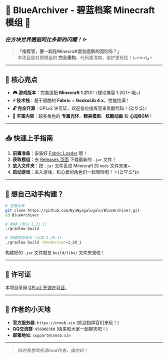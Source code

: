 # 🎀 BlueArchiver - 碧蓝档案 Minecraft 模组 🎀
### *在方块世界邂逅阿比多斯的闪耀！✨*

> **「指挥官，要一起在Minecraft里创造新的回忆吗？」**  
> 本项目是对原模组的 **完全重构**，代码更清爽，维护更轻松！(๑•̀ㅂ•́)و✧

---

## 🌟 核心亮点

- **🎮 游戏版本**：完美适配 **Minecraft 1.21.1**！(理论兼容 1.20.1+ 哦~)
- **⚡ 技术栈**：基于超酷的 **Fabric** + **GeckoLib 4.x**，性能拉满！
- **🔓 完全开源**：GPLv2 许可证，欢迎各位指挥官来贡献代码！(≧∇≦)ﾉ
- **💖 丰富内容**：超多角色的 **专属光环**、**精美模型**、**炫酷动画** 和 **心动BGM**！

---

## 📥 快速上手指南

1.  **前置准备**：安装好 [Fabric Loader](https://fabricmc.net/use/) 哦！
2.  **获取模组**：去 [Releases 页面](https://github.com/NyaNyagulugulu/BlueArchiver/releases) 下载最新的 `.jar` 文件！
3.  **放入文件夹**：把 `.jar` 文件丢进 Minecraft 的 `mods` 文件夹里~
4.  **启动游戏**：进入游戏，和心爱的角色们一起冒险吧！ヾ(≧▽≦*)o

---

## 🔧 想自己动手构建？

```bash
# 克隆仓库
git clone https://github.com/NyaNyagulugulu/BlueArchiver.git
cd BlueArchiver

# 构建 (默认 1.21.1)
./gradlew build

# 构建其他版本 (比如 1.20.1)
./gradlew build -PmcVersion=1_20_1
```
构建好的 `.jar` 文件就在 `build/libs/` 文件夹里啦！

---

## 📜 许可证

本项目采用 [GPLv2 开源许可证](https://www.gnu.org/licenses/old-licenses/gpl-2.0.html)。

---

## 🎉 作者的小天地

- **官方服务器**: `https://cnmsb.xin` (欢迎指挥官们来玩！)
- **QQ交流群**: `956908360` (快来和大家一起聊天吧！)
- **邮箱地址**: `support@cnmsb.xin`

---
> *妈的我想骂死源mod作者，操你妈！*